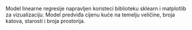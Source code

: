 Model linearne regresije napravljen koristeci biblioteku sklearn i matplotlib za vizualizaciju. Model predviđa cijenu kuće na temelju veličine, broja katova, starosti i broja prostorija. 
